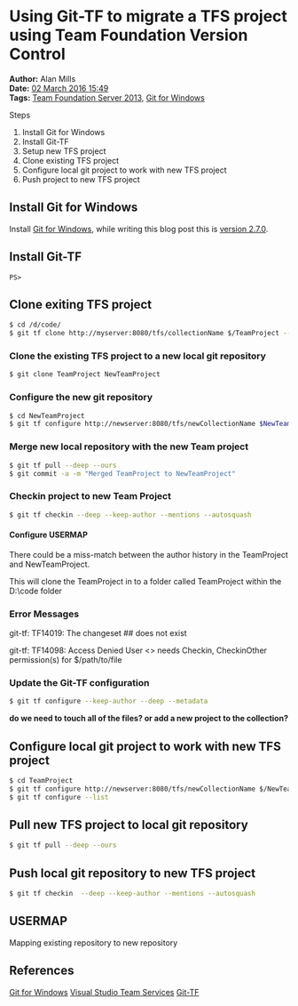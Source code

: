Using Git-TF to migrate a TFS project using Team Foundation Version Control
===========================================================================
**Author:** Alan Mills  
**Date:** [02 March 2016 15:49](/blog/history/2016-03.md)  
**Tags:** [Team Foundation Server 2013](/blog/categories/team-foundation-server-2013.md), [Git for Windows](/blog/categories/git-for-windows.md)


Steps

1. Install Git for Windows
2. Install Git-TF
3. Setup new TFS project
4. Clone existing TFS project
5. Configure local git project to work with new TFS project
6. Push project to new TFS project

## Install Git for Windows
Install [Git for Windows](https://git-for-windows.github.io), while writing this blog post this is [version 2.7.0](https://github.com/git-for-windows/git/releases/tag/v2.7.0.windows.1).

## Install Git-TF
``` PS
PS>
```

## Clone exiting TFS project
``` bash
$ cd /d/code/
$ git tf clone http://myserver:8080/tfs/collectionName $/TeamProject --deep  --mentions
```

### Clone the existing TFS project to a new local git repository
``` bash
$ git clone TeamProject NewTeamProject
```

### Configure the new git repository
``` bash
$ cd NewTeamProject
$ git tf configure http://newserver:8080/tfs/newCollectionName $NewTeamProject
```

### Merge new local repository with the new Team project
```bash
$ git tf pull --deep --ours
$ git commit -a -m "Merged TeamProject to NewTeamProject"
```

### Checkin project to new Team Project
``` bash
$ git tf checkin --deep --keep-author --mentions --autosquash
```

#### Configure USERMAP
There could be a miss-match between the author history in the TeamProject and NewTeamProject.







This will clone the TeamProject in to a folder called TeamProject within the D:\code folder
### Error Messages

git-tf: TF14019: The changeset ## does not exist

git-tf: TF14098: Access Denied User <<your name>> needs Checkin, CheckinOther permission(s) for $/path/to/file

### Update the Git-TF configuration
```bash
$ git tf configure --keep-author --deep --metadata
```

**do we need to touch all of the files? or add a new project to the collection?**

## Configure local git project to work with new TFS project
``` bash
$ cd TeamProject
$ git tf configure http://newserver:8080/tfs/newCollectionName $/NewTeamProject --deep  --force
$ git tf configure --list
```

## Pull new TFS project to local git repository
``` bash
$ git tf pull --deep --ours
```

## Push local git repository to new TFS project
```bash
$ git tf checkin  --deep --keep-author --mentions --autosquash
```
## USERMAP
Mapping existing repository to new repository

## References
[Git for Windows](https://git-for-windows.github.io)
[Visual Studio Team Services](https://www.visualstudio.com)
[Git-TF](https://gittf.codeplex.com)
